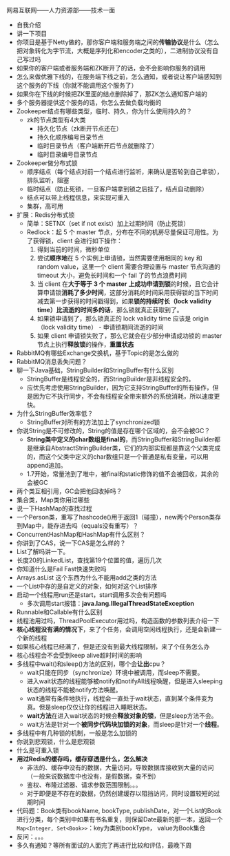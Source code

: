 网易互联网——人力资源部——技术一面

- 自我介绍
- 讲一下项目
- 你项目是基于Netty做的，那你客户端和服务端之间的**传输协议**是什么（怎么把对象转化为字节流，大概是序列化和encoder之类的），二进制协议没有自己写过吗
- 如果你的客户端或者服务端和ZK断开了的话，会不会影响你服务的调用
- 怎么来做优雅下线的，在服务端下线之前，怎么通知，或者说让客户端感知到这个服务的下线（你就不能调用这个服务了）
- 如果你在下线的时候把ZK里面的结点删除掉了，那ZK怎么通知客户端的
- 多个服务器提供这个服务的话，你怎么去做负载均衡的
- Zookeeper结点有哪些类型，临时、持久，你为什么使用持久的？
  - zk的节点类型有4大类
    - 持久化节点（zk断开节点还在）
    - 持久化顺序编号目录节点
    - 临时目录节点（客户端断开后节点就删除了）
    - 临时目录编号目录节点
- Zookeeper做分布式锁
  - 顺序结点（每个结点对前一个结点进行监听，来确认是否轮到自己拿锁），排队监听，阻塞
  - 临时结点（防止死锁，一旦客户端拿到锁之后挂了，结点自动删除）
  - 结点可以带上线程信息，来实现可重入
  - 集群，高可用
- 扩展：Redis分布式锁
  - 简单：SETNX（set if not exist）加上过期时间（防止死锁）
  - Redlock：起 5 个 master 节点，分布在不同的机房尽量保证可用性。为了获得锁，client 会进行如下操作：
    1. 得到当前的时间，微秒单位
    2. 尝试**顺序地**在 5 个实例上申请锁，当然需要使用相同的 key 和 random value，这里一个 client 需要合理设置与 master 节点沟通的 timeout 大小，避免长时间和一个 fail 了的节点浪费时间
    3. 当 client 在**大于等于 3 个 master 上成功申请到锁**的时候，且它会计算申请锁**消耗了多少时间**，这部分消耗的时间采用获得锁的当下时间减去第一步获得的时间戳得到，如果**锁的持续时长（lock validity time）比流逝的时间多的话**，那么锁就真正获取到了。
    4. 如果锁申请到了，那么锁真正的 lock validity time 应该是 origin（lock validity time） - 申请锁期间流逝的时间
    5. 如果 client 申请锁失败了，那么它就会在少部分申请成功锁的 master 节点上执行**释放锁**的操作，**重置状态**
- RabbitMQ有哪些Exchange交换机，基于Topic的是怎么做的
- RabbitMQ消息丢失问题？
- 聊一下Java基础，StringBuilder和StringBuffer有什么区别
  - StringBuffer是线程安全的，而StringBuilder是非线程安全的。
  - 应优先考虑使用StringBuilder，因为它支持StringBuffer的所有操作，但是因为它不执行同步，不会有线程安全带来额外的系统消耗，所以速度更快。
- 为什么StringBuffer效率低？
  - StringBuffer对所有的方法加上了synchronized锁
- 你说String是不可修改的，String的值是存在哪个区域的，会不会被GC？
  - **String类中定义的char数组是final的**，而StringBuffer和StringBuilder都是继承自AbstractStringBuilder类，它们的内部实现都是靠这个父类完成的，而这个父类中定义的char数组只是一个普通是私有变量，可以用append追加。
  - 1.7开始，常量池到了堆中，被final和static修饰的值不会被回收，其余的会被GC
- 两个类互相引用，GC会把他回收掉吗？
- 集合类，Map类你用过哪些
- 说一下HashMap的查找过程
- 一个Person类，重写了hashcode()用于返回1（碰撞），new两个Person类存到Map中，能存进去吗（equals没有重写）？
- ConcurrentHashMap和HashMap有什么区别？
- 你讲到了CAS，说一下CAS是怎么样的？
- List了解吗讲一下。
- 长度20的LinkedList，查找第19个位置的值，遍历几次
- 你知道什么是Fail Fast快速失败吗
- Arrays.asList 这个东西为什么不能用add之类的方法
- 一个List中存的是自定义的对象，如何对这个List排序
- 启动一个线程用run还是start，start调用多次会有问题吗
  - 多次调用start报错：**java.lang.IllegalThreadStateException**
- Runnable和Callable有什么区别
- 线程池用过吗，ThreadPoolExecutor用过吗，构造函数的参数列表介绍一下
- **核心线程没有满的情况下**，来了个任务，会调用空闲线程执行，还是会新建一个新的线程
- 如果核心线程已经满了，但是还没有到最大线程限制，来了个任务怎么办
- 核心线程会不会受到keep alive超时时间的影响
- 多线程中wait()和sleep()方法的区别，哪个会**让出**cpu？
  - wait只能在同步（synchronize）环境中被调用，而sleep不需要。
  - 进入wait状态的线程能够被notify和notifyAll线程唤醒，但是进入sleeping状态的线程不能被notify方法唤醒。
  - wait通常有条件地执行，线程会一直处于wait状态，直到某个条件变为真。但是sleep仅仅让你的线程进入睡眠状态。
  - **wait方法**在进入wait状态的时候会**释放对象的锁**，但是sleep方法不会。
  - wait方法是针对一个**被同步代码块加锁的对象**，而sleep是针对一个**线程**。
- 多线程中有几种锁的机制，一般是怎么加锁的
- 你说到悲观锁，什么是悲观锁
- 什么是可重入锁
- **用过Redis的缓存吗，缓存穿透是什么，怎么解决**
  - 非法的、缓存中没有的数据，大量访问，导致数据库接收到大量的访问（一般来说数据库中也没有，是假数据，查不到）
  - 鉴权、布隆过滤器、请求参数范围限制。。。
  - 对于即便是不存在的数据，仍然创建缓存以阻挡访问，同时设置较短的过期时间
- 代码题：Book类有bookName, bookType, publishDate，对一个List的Book进行分类，每个类别中如果有书名重复，则保留Date最新的那一本，返回一个`Map<Integer, Set<Book>>`：key为类别bookType， value为Book集合
- 反问：。。。
- 多久有通知？等所有面试的人面完了再进行比较和评估，最晚下周

